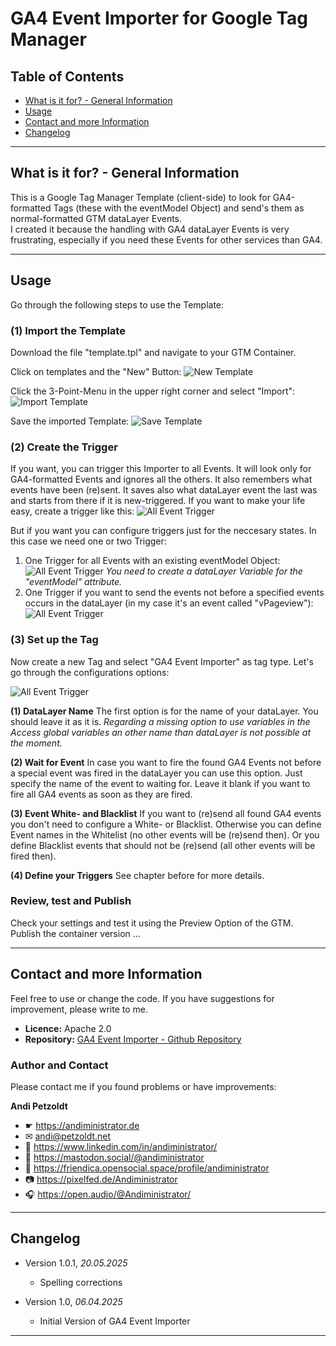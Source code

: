 # GA4 Event Importer for Google Tag Manager


## Table of Contents

- [What is it for? - General Information](#what-is-it-for----general-information)
- [Usage](#usage)
- [Contact and more Information](#contact-and-more-information)
- [Changelog](#changelog)

---

## What is it for? - General Information

This is a Google Tag Manager Template (client-side) to look for GA4-formatted Tags (these with the eventModel Object) and send's them as normal-formatted GTM dataLayer Events.<br />
I created it because the handling with GA4 dataLayer Events is very frustrating, especially if you need these Events for other services than GA4.

---

## Usage

Go through the following steps to use the Template:

### (1) Import the Template

Download the file "template.tpl" and navigate to your GTM Container.

Click on templates and the "New" Button:
![New Template](assets/import-1.png)

Click the 3-Point-Menu in the upper right corner and select "Import":
![Import Template](assets/import-2.png)

Save the imported Template:
![Save Template](assets/import-3.png)

### (2) Create the Trigger

If you want, you can trigger this Importer to all Events. It will look only for GA4-formatted Events and ignores all the others.
It also remembers what events have been (re)sent. It saves also what dataLayer event the last was and starts from there if it is new-triggered.
If you want to make your life easy, create a trigger like this:
![All Event Trigger](assets/trigger-all-events.png)

But if you want you can configure triggers just for the neccesary states.
In this case we need one or two Trigger:
1. One Trigger for all Events with an existing eventModel Object:
   ![All Event Trigger](assets/trigger-events-with-eventModel.png)
   *You need to create a dataLayer Variable for the "eventModel" attribute.*
2. One Trigger if you want to send the events not before a specified events occurs in the dataLayer (in my case it's an event called "vPageview"):
   ![All Event Trigger](assets/trigger-vPageview.png)

### (3) Set up the Tag

Now create a new Tag and select "GA4 Event Importer" as tag type.
Let's go through the configurations options:

![All Event Trigger](assets/tag-config.png)

**(1) DataLayer Name**
The first option is for the name of your dataLayer.
You should leave it as it is. *Regarding a missing option to use variables in the Access global variables an other name than dataLayer is not possible at the moment.*

**(2) Wait for Event**
In case you want to fire the found GA4 Events not before a special event was fired in the dataLayer you can use this option.
Just specify the name of the event to waiting for.
Leave it blank if you want to fire all GA4 events as soon as they are fired.

**(3) Event White- and Blacklist**
If you want to (re)send all found GA4 events you don't need to configure a White- or Blacklist.
Otherwise you can define Event names in the Whitelist (no other events will be (re)send then).
Or you define Blacklist events that should not be (re)send (all other events will be fired then).

**(4) Define your Triggers**
See chapter before for more details.

### Review, test and Publish

Check your settings and test it using the Preview Option of the GTM.
Publish the container version ...


---

## Contact and more Information

Feel free to use or change the code. If you have suggestions for improvement, please write to me.

- **Licence:** Apache 2.0
- **Repository:** [GA4 Event Importer - Github Repository](https://github.com/Andiministrator/gtm-ga4-event-importer)

### Author and Contact

Please contact me if you found problems or have improvements:

**Andi Petzoldt**

- ☛ https://andiministrator.de
- ✉ andi@petzoldt.net
- 🧳 https://www.linkedin.com/in/andiministrator/
- 🐘 https://mastodon.social/@andiministrator
- 👥 https://friendica.opensocial.space/profile/andiministrator
- 📷 https://pixelfed.de/Andiministrator
- 🎧 https://open.audio/@Andiministrator/

---

## Changelog

- Version 1.0.1, *20.05.2025*
  - Spelling corrections

- Version 1.0, *06.04.2025*
  - Initial Version of GA4 Event Importer

---

